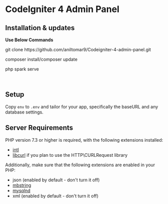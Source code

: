 # CodeIgniter 4 Admin Panel


## Installation & updates

<p><strong>Use Below Commands</strong> </p>
<p>git clone https://github.com/aniltomar9/Codeigniter-4-admin-panel.git</p>
<p>composer install/composer update</p>
<p>php spark serve</p>
<br>

## Setup

Copy `env` to `.env` and tailor for your app, specifically the baseURL
and any database settings.

## Server Requirements

PHP version 7.3 or higher is required, with the following extensions installed:

- [intl](http://php.net/manual/en/intl.requirements.php)
- [libcurl](http://php.net/manual/en/curl.requirements.php) if you plan to use the HTTP\CURLRequest library

Additionally, make sure that the following extensions are enabled in your PHP:

- json (enabled by default - don't turn it off)
- [mbstring](http://php.net/manual/en/mbstring.installation.php)
- [mysqlnd](http://php.net/manual/en/mysqlnd.install.php)
- xml (enabled by default - don't turn it off)
